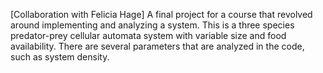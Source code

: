 [Collaboration with Felicia Hage] A final project for a course that revolved around implementing and analyzing a system. 
This is a three species predator-prey cellular automata system with variable size and food availability. There are several parameters that are analyzed in the code, such as system density. 
